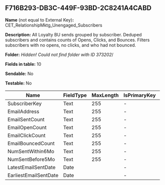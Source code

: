 ## F716B293-DB3C-449F-93BD-2C8241A4CABD

**Name** (not equal to External Key)**:** CET_RelationshipMktg_Unengaged_Subscribers

**Description:** All Loyalty BU sends grouped by subscriber.  Deduped subscribers and contains counts of Opens, Clicks, and Bounces.  Filters subscribers with no opens, no clicks, and who had not bounced.

**Folder:** _Hidden! Could not find folder with ID 373202_/

**Fields in table:** 10

**Sendable:** No

**Testable:** No

| Name | FieldType | MaxLength | IsPrimaryKey | IsNullable | DefaultValue |
| --- | --- | --- | --- | --- | --- |
| SubscriberKey | Text | 255 | - | + |  |
| EmailAddress | Text | 255 | - | + |  |
| EmailSentCount | Text | 255 | - | + |  |
| EmailOpenCount | Text | 255 | - | + |  |
| EmailClickCount | Text | 255 | - | + |  |
| EmailBouncedCount | Text | 255 | - | + |  |
| NumSentWithin6Mo | Text | 255 | - | + |  |
| NumSentBefore5Mo | Text | 255 | - | + |  |
| LatestEmailSentDate | Date |  | - | + |  |
| EarliestEmailSentDate | Date |  | - | + |  |
